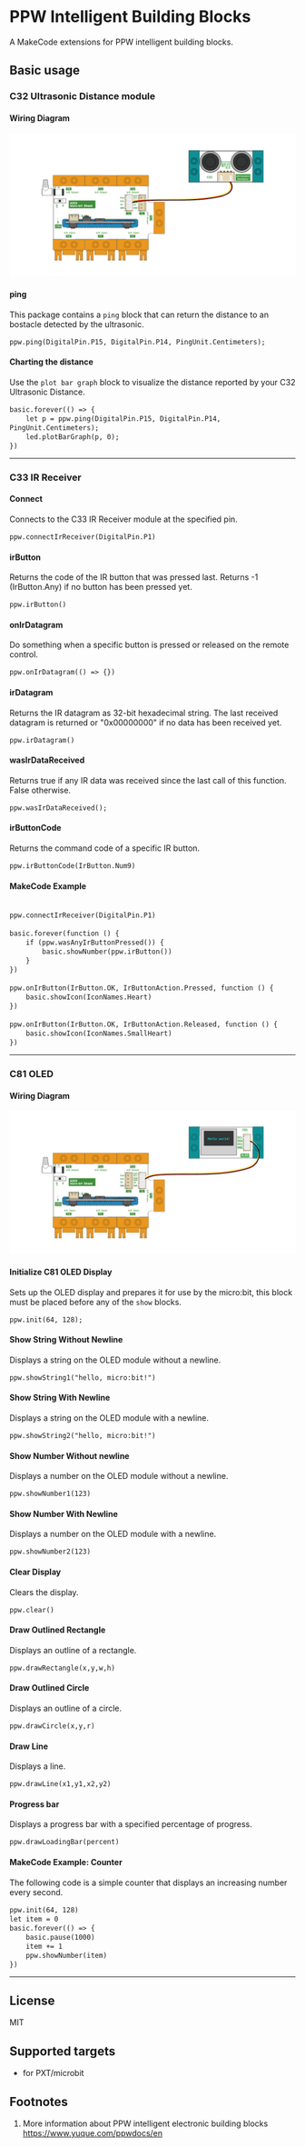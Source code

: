 # PPW Intelligent Building Blocks

A MakeCode extensions for PPW intelligent building blocks.

## Basic usage

### C32 Ultrasonic Distance module

#### Wiring Diagram
![C82 wiring Diagram](https://github.com/thireyes/pxt-pinpinwa/blob/master/c82wiring.png)

#### ping
This package contains a ``ping`` block that can return the distance to an bostacle detected by the ultrasonic.

```blocks
ppw.ping(DigitalPin.P15, DigitalPin.P14, PingUnit.Centimeters);
```

#### Charting the distance

Use the ``plot bar graph`` block to visualize the distance reported by your C32 Ultrasonic Distance.

```blocks
basic.forever(() => {
    let p = ppw.ping(DigitalPin.P15, DigitalPin.P14, PingUnit.Centimeters);
    led.plotBarGraph(p, 0);
})
```
______

### C33 IR Receiver

#### Connect

Connects to the C33 IR Receiver module at the specified pin.

```blocks
ppw.connectIrReceiver(DigitalPin.P1)
```

#### irButton

Returns the code of the IR button that was pressed last. Returns -1 (IrButton.Any) if no button has been pressed yet.

```sig
ppw.irButton()
```

#### onIrDatagram

Do something when a specific button is pressed or released on the remote control.

```sig
ppw.onIrDatagram(() => {})
```

#### irDatagram

Returns the IR datagram as 32-bit hexadecimal string. The last received datagram is returned or "0x00000000" if no data has been received yet.

```sig
ppw.irDatagram()
```

#### wasIrDataReceived

Returns true if any IR data was received since the last call of this function. False otherwise.

```sig
ppw.wasIrDataReceived();
```

#### irButtonCode

Returns the command code of a specific IR button.

```sig
ppw.irButtonCode(IrButton.Num9)
```

#### MakeCode Example

```blocks

ppw.connectIrReceiver(DigitalPin.P1)

basic.forever(function () {
    if (ppw.wasAnyIrButtonPressed()) {
        basic.showNumber(ppw.irButton())
    }
})

ppw.onIrButton(IrButton.OK, IrButtonAction.Pressed, function () {
    basic.showIcon(IconNames.Heart)
})

ppw.onIrButton(IrButton.OK, IrButtonAction.Released, function () {
    basic.showIcon(IconNames.SmallHeart)
})
```
______

### C81 OLED

#### Wiring Diagram
![C81 wiring Diagram](https://github.com/thireyes/pxt-pinpinwa/blob/master/c81wiring.png)


#### Initialize C81 OLED Display

Sets up the OLED display and prepares it for use by the micro:bit, this block must be placed before any of the ``show`` blocks.

```sig
ppw.init(64, 128);
```

#### Show String Without Newline
Displays a string on the OLED module without a newline.

```sig
ppw.showString1("hello, micro:bit!")
```

#### Show String With Newline
Displays a string on the OLED module with a newline.

```sig
ppw.showString2("hello, micro:bit!")
```

#### Show Number Without newline
Displays a number on the OLED module without a newline.

```sig
ppw.showNumber1(123)
```

#### Show Number With Newline
Displays a number on the OLED module with a newline.

```sig
ppw.showNumber2(123)
```

#### Clear Display
Clears the display.

```sig
ppw.clear()
```

#### Draw Outlined Rectangle
Displays an outline of a rectangle.

```sig
ppw.drawRectangle(x,y,w,h)
```

#### Draw Outlined Circle
Displays an outline of a circle.

```sig
ppw.drawCircle(x,y,r)
```

#### Draw Line
Displays a line.

```sig
ppw.drawLine(x1,y1,x2,y2)
```

#### Progress bar
Displays a progress bar with a specified percentage of progress.

```sig
ppw.drawLoadingBar(percent)
```

#### MakeCode Example: Counter
The following code is a simple counter that displays an increasing number every second.

```blocks
ppw.init(64, 128)
let item = 0
basic.forever(() => {
    basic.pause(1000)
    item += 1
    ppw.showNumber(item)
})
```
______




<style>
    hr:nth-of-type{
        border-width: 3px 0 0 0 !important;
    }
</style>



## License

MIT

## Supported targets

* for PXT/microbit


## Footnotes

1.  More information about PPW intelligent electronic building blocks https://www.yuque.com/ppwdocs/en